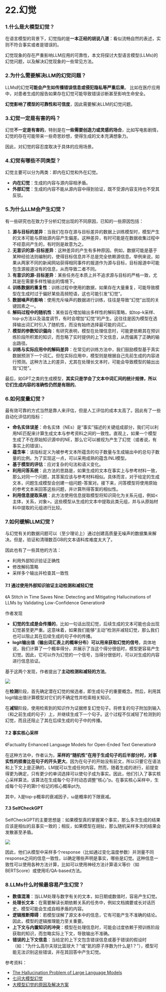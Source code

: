 # 22.幻觉

### 1.什么是大模型幻觉？

在语言模型的背景下，幻觉指的是**一本正经的胡说八道**：看似流畅自然的表述，实则不符合事实或者是错误的。

幻觉现象的存在严重影响LLM应用的可靠性，本文将探讨大型语言模型(LLMs)的幻觉问题，以及解决幻觉现象的一些常见方法。

### 2.为什么需要解决LLM的幻觉问题？

LLMs的幻觉**可能会产生如传播错误信息或侵犯隐私等严重后果**。 比如在医疗应用中，对患者生成的报告如果存在幻觉可能导致错误诊断甚至影响生命安全。&#x20;

**幻觉影响了模型的可靠性和可信度**，因此需要解决LLM的幻觉问题。

### 3.幻觉一定是有害的吗？

幻觉**不一定是有害的**，特别是在**一些需要创造力或灵感的场合**，比如写电影剧情，幻觉的存在可能带来一些奇思妙想，使得生成的文本充满想象力。

因此，对幻觉的容忍度取决于具体的应用场景。

### 4.幻觉有哪些不同类型？

幻觉主要可以分为两类：即内在幻觉和外在幻觉。

-   **内在幻觉**：生成的内容与源内容相矛盾。 &#x20;
-   **外部幻觉**：生成的内容不能从源内容中得到验证，既不受源内容支持也不受其反驳。

### 5.为什么LLM会产生幻觉？

有一些研究也在致力于分析幻觉出现的不同原因，已知的一些原因包括：

1.  **源与目标的差异**：当我们在存在源与目标差异的数据上训练模型时，模型产生的文本可能与原始源内容产生偏差。这种差异，有时可能是在数据收集过程中不经意间产生的，有时则是故意为之。 &#x20;
2.  **无意识的源-目标差异**：这种差异的产生有多种原因。例如，数据可能是基于某种经验法则编制的，使得目标信息并不总是完全依赖源信息。举例来说，如果从两家不同的新闻网站获得相同事件的报道作为源与目标，目标报道中可能包含源报道没有的信息，从而导致二者不同。 &#x20;
3.  **有意识的源-目标差异**：某些任务在本质上并不追求源与目标的严格一致，尤其是在需要多样性输出的情境下。 &#x20;
4.  **训练数据的重复性**：训练过程中使用的数据，如果存在大量重复，可能导致模型在生成时过于偏好某些高频短语，这也可能引发“幻觉”。 &#x20;
5.  **数据噪声的影响**：使用充斥噪声的数据进行训练，往往是导致“幻觉”出现的关键因素之一。&#x20;
6.  **解码过程中的随机性**：某些旨在增加输出多样性的解码策略，如top-k采样、top-p方法以及温度调节，有时会增加“幻觉”的产生。这往往是因为模型在选择输出词汇时引入了随机性，而没有始终选择最可能的词汇。 &#x20;
7.  **模型的参数知识偏向**：有研究表明，模型在处理信息时，可能更依赖其在预训练阶段所积累的知识，而忽略了实时提供的上下文信息，从而偏离了正确的输出路径。 &#x20;
8.  **训练与实际应用中的解码差异**：在常见的训练方法中，我们鼓励模型基于真实数据预测下一个词汇。但在实际应用中，模型则是根据自己先前生成的内容进行预测。这种方法上的差异，尤其在处理长文本时，可能会导致模型的输出出现“幻觉”。 &#x20;

最后，如GPT之类的生成模型，**其实只是学会了文本中词汇间的统计规律，所以它们生成内容的准确性仍然是有限的**。

### 6.如何度量幻觉？

最有效可靠的方式当然是靠人来评估，但是人工评估的成本太高了。因此有了一些自动化评估的指标：

-   **命名实体误差**：命名实体（NEs）是“事实”描述的关键组成部分，我们可以利用NE匹配来计算生成文本与参考资料之间的一致性。直观上，如果一个模型生成了不在原始知识源中的NE，那么它可以被视为产生了幻觉（或者说，有事实上的错误）。 &#x20;
-   **蕴含率**：该指标定义为被参考文本所蕴含的句子数量与生成输出中的总句子数量的比例。为了实现这一点，可以采用成熟的蕴含/NLI模型。 &#x20;
-   **基于模型的评估**：应对复杂的句法和语义变化。 &#x20;
-   **利用问答系统**：此方法的思路是，如果生成的文本在事实上与参考材料一致，那么对同一个问题，其答案应该与参考材料相似。具体而言，对于给定的生成文本，问题生成模型会创建一组问题-答案对。接下来，问答模型将使用原始的参考文本来回答这些问题，并计算所得答案的相似性。 &#x20;
-   **利用信息提取系统**：此方法使用信息提取模型将知识简化为关系元组，例如<主体，关系，对象>。这些模型从生成的文本中提取此类元组，并与从原始材料中提取的元组进行比较。

### 7.如何缓解LLM幻觉？

与幻觉有关的数据问题可以（至少理论上）通过创建高质量无噪声的数据集来解决。但是，验证和清理数百GB的文本语料库难度太大了。

因此也有了一些其他的方法：

-   利用外部知识验证正确性 &#x20;
-   修改解码策略 &#x20;
-   采样多个输出并检查其一致性

#### 7.1 通过使用外部知识验证主动检测和减轻幻觉

《A Stitch in Time Saves Nine: Detecting and Mitigating Hallucinations of LLMs by Validating Low-Confidence Generation》

作者发现

-   **幻觉的生成是会传播的**，比如一句话出现幻觉，后续生成的文本可能也会出现幻觉甚至更严重。这意味着，如果我们能够“主动”检测并减轻幻觉，那么我们也可以阻止其在后续生成的句子中的传播。 &#x20;
-   **logit输出值（输出词汇表上的概率分布）可以用来获取幻觉的信号**。具体地说，我们计算了一个概率得分，并展示了当这个得分很低时，模型更容易产生幻觉。因此，它可以作为幻觉的一个信号，当得分很低时，可以对生成的内容进行信息验证。 &#x20;

基于这两个发现，作者提出了**主动检测和减轻的方法**。

![](image/image_j1NL_VXZZc.png)

在**检测**阶段，首先确定潜在幻觉的候选者，即生成句子的重要概念。然后，利用其logit输出值计算模型对它们的不确定性并检索相关知识。

在**减轻**阶段，使用检索到的知识作为证据修复幻觉句子。将修复的句子附加到输入（和之前生成的句子）上，并继续生成下一个句子。这个过程不仅减轻了检测到的幻觉，而且还阻止了其在后续生成的句子中的传播。

#### 7.2 事实核心采样

《Factuality Enhanced Language Models for Open-Ended Text Generation》

在这种方法中，作者认为，**采样的“随机性”在用于生成句子的后半部分时，对事实性的损害比在句子的开头更大**。因为在句子的开始没有前文，所以只要它在语法和上下文上是正确的，LM就可以生成任何内容。然而，随着生成的进行，前提变得更为确定，只有更少的单词选择可以使句子成为事实。因此，他们引入了事实核心采样算法，该算法在生成每个句子时动态调整“核心”p。在事实核心采样中，生成每个句子的第t个标记的核心概率pt为,

其中，λ是top-p概率的衰减因子，ω是概率的下限衰减。

#### 7.3 SelfCheckGPT

SelfCheckGPT的主要思想是：如果模型真的掌握某个事实，那么多次生成的结果应该是相似的且事实一致的；相反，如果模型在胡扯，那么随机采样多次的结果会发散甚至矛盾。

![](image/image_VoCgVTurKL.png)

因此，他们从模型中采样多个response（比如通过变化温度参数）并测量不同response之间的信息一致性，以确定哪些声明是事实，哪些是幻觉。这种信息一致性可以使用各种方法计算，比如可以使用神经方法计算语义等价（如BERTScore）或使用IE/QA-based方法。

### 8.LLMs什么时候最容易产生幻觉？

-   **数值混淆**：当LLM处理与数字有关的文本，如日期或数值时，容易产生幻觉。 &#x20;
-   **处理长文本**：在需要解读长期依赖关系的任务中，例如文档摘要或长对话历史，模型可能会生成自相矛盾的内容。 &#x20;
-   **逻辑推断障碍**：若模型误解了源文本中的信息，它有可能产生不准确的结论。因此，模型的逻辑推理能力至关重要。 &#x20;
-   **上下文与内置知识的冲突**：模型在处理信息时，可能会过度依赖于预训练阶段获取的知识，而忽略实际上下文，导致输出不准确。 &#x20;
-   **错误的上下文信息**：当给定的上下文包含错误信息或基于错误的假设时（如：“为什么高尔夫球比篮球大？”或“氦的原子序数为什么是1？”），模型可能无法识别这些错误，并在其回答中产生幻觉。

参考资料：

-   [The Hallucination Problem of Large Language Models](https://medium.com/mlearning-ai/the-hallucination-problem-of-large-language-models-5d7ab1b0f37f "The Hallucination Problem of Large Language Models")
-   [七问大模型幻觉](https://zhuanlan.zhihu.com/p/651507945 "七问大模型幻觉")
-   [大模型幻觉的原因及解决方案](https://zhuanlan.zhihu.com/p/651456773 "大模型幻觉的原因及解决方案")
